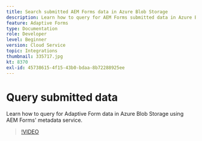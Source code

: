 ```yaml
---
title: Search submitted AEM Forms data in Azure Blob Storage
description: Learn how to query for AEM Forms submitted data in Azure Blob Storage using the form data model metadata service.
feature: Adaptive Forms
type: Documentation
role: Developer
level: Beginner
version: Cloud Service
topic: Integrations
thumbnail: 335717.jpg
kt: 8370
exl-id: 45738615-4f15-43b0-bdaa-8b72288925ee
---
```

# Query submitted data

Learn how to query for Adaptive Form data in Azure Blob Storage using AEM Forms' metadata service.

>[!VIDEO](https://video.tv.adobe.com/v/335717/?quality=12&learn=on)
